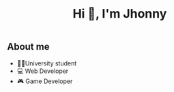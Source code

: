 <div id="user-content-toc">
  <ul align="center">
    <summary><h1 style="display: inline-block">Hi 👋, I'm Jhonny</h1></summary>
  </ul>
</div>


## About me

- 👨‍🎓University student 
- 💻 Web Developer
- 🎮 Game Developer
<br>

 

<!--
**JhonnyRamos04/JhonnyRamos04** is a ✨ _special_ ✨ repository because its `README.md` (this file) appears on your GitHub profile.

Here are some ideas to get you started:

- 🔭 I’m currently working on ...
- 🌱 I’m currently learning ...
- 👯 I’m looking to collaborate on ...
- 🤔 I’m looking for help with ...
- 💬 Ask me about ...
- 📫 How to reach me: ...
- 😄 Pronouns: ...
- ⚡ Fun fact: ...
-->
